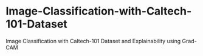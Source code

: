 # Image-Classification-with-Caltech-101-Dataset
Image Classification with Caltech-101 Dataset and Explainability using Grad-CAM
